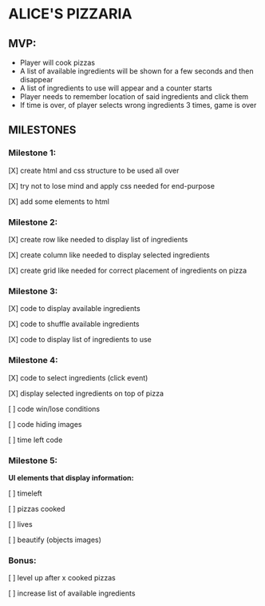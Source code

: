 # ALICE'S PIZZARIA

## MVP:


- Player will cook pizzas
- A list of available ingredients will be shown for a few seconds and then disappear
- A list of ingredients to use will appear and a counter starts
- Player needs to remember location of said ingredients and click them
- If time is over, of player selects wrong ingredients 3 times, game is over


## MILESTONES

### Milestone 1:


[X] create html and css structure to be used all over

[X] try not to lose mind and apply css needed for end-purpose

[X] add some elements to html


### Milestone 2:


[X] create row like needed to display list of ingredients

[X] create column like needed to display selected ingredients

[X] create grid like needed for correct placement of ingredients on pizza


### Milestone 3:


[X] code to display available ingredients

[X] code to shuffle available ingredients

[X] code to display list of ingredients to use


### Milestone 4:

[X] code to select ingredients (click event)

[X] display selected ingredients on top of pizza

[ ] code win/lose conditions

[ ] code hiding images

[ ] time left code


### Milestone 5:


**UI elements that display information:**

[ ] timeleft

[ ] pizzas cooked

[ ] lives

[ ] beautify (objects images)


### Bonus:


[ ] level up after x cooked pizzas

[ ] increase list of available ingredients
